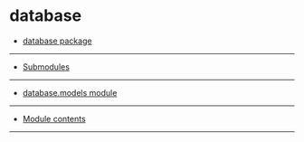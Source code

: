 # database

* [database package](database.md)
---
  * [Submodules](database.md#submodules)
---
  * [database.models module](database.md#database-models-module)
---
  * [Module contents](database.md#module-contents)
---

